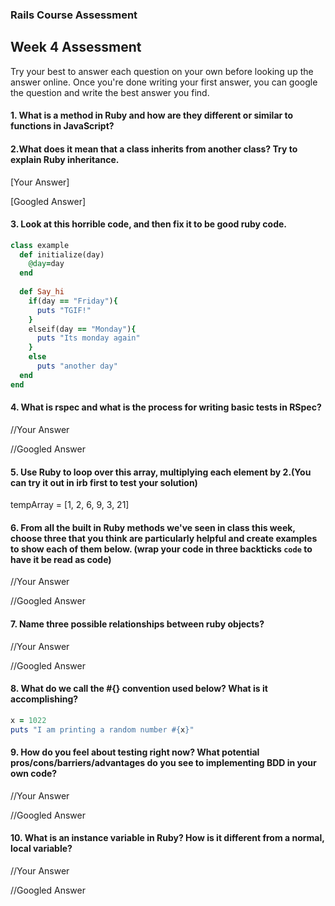 ### Rails Course Assessment

## Week 4 Assessment

Try your best to answer each question on your own before looking up the answer online. Once you're done writing your first answer, you can google the question and write the best answer you find.


#### 1. What is a method in Ruby and how are they different or similar to functions in JavaScript?


#### 2.What does it mean that a class inherits from another class? Try to explain Ruby inheritance.


[Your Answer]


[Googled Answer]


#### 3. Look at this horrible code, and then fix it to be good ruby code. 

``` ruby
class example
  def initialize(day)
    @day=day
  end
  
  def Say_hi
    if(day == "Friday"){
      puts "TGIF!"
    }
    elseif(day == "Monday"){
      puts "Its monday again"
    }
    else
      puts "another day"
  end
end
```


#### 4. What is rspec and what is the process for writing basic tests in RSpec?

//Your Answer

//Googled Answer


#### 5. Use Ruby to loop over this array, multiplying each element by 2.(You can try it out in irb first to test your solution)

tempArray = [1, 2, 6, 9, 3, 21]


#### 6. From all the built in Ruby methods we've seen in class this week, choose three that you think are particularly helpful and create examples to show each of them below. (wrap your code in three backticks ``` code ``` to have it be read as code)

//Your Answer

//Googled Answer


#### 7. Name three possible relationships between ruby objects? 

//Your Answer

//Googled Answer


#### 8. What do we call the #{} convention used below? What is it accomplishing?

```ruby
x = 1022
puts "I am printing a random number #{x}"
```

#### 9. How do you feel about testing right now? What potential pros/cons/barriers/advantages do you see to implementing BDD in your own code?

//Your Answer

//Googled Answer


#### 10. What is an instance variable in Ruby? How is it different from a normal, local variable?

//Your Answer

//Googled Answer

